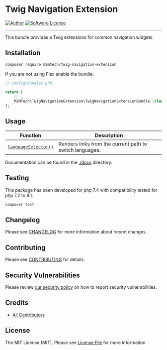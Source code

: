 # Twig Navigation Extension

[![Author](https://img.shields.io/badge/author-@m2mtech-blue.svg?style=flat-square)](http://www.m2m.at)
[![Software License](https://img.shields.io/badge/license-MIT-brightgreen.svg?style=flat-square)](LICENSE.md)

---

This bundle provides a Twig extensions for common navigation widgets.

## Installation

```bash
composer require m2mtech/twig-navigation-extension
```

If you are not using Flex enable the bundle:

```php
// config/bundles.php

return [
    // ...
    M2MTech\TwigNavigationExtension\TwigNavigationExtensionBundle::class => ['all' => true],
];
```

## Usage

| Function                                         | Description                                              |
|--------------------------------------------------|----------------------------------------------------------|
| [`languageSelector()`](docs/languageSelector.md) | Renders links from the current path to switch languages. |

Documentation can be found in the [./docs](docs/index.md) directory.


## Testing

This package has been developed for php 7.4 with compatibility tested for php 7.2 to 8.1.

```bash
composer test
```


## Changelog

Please see [CHANGELOG](CHANGELOG.md) for more information about recent changes.

## Contributing

Please see [CONTRIBUTING](.github/CONTRIBUTING.md) for details.

## Security Vulnerabilities

Please review [our security policy](../../security/policy) on how to report security vulnerabilities.

## Credits

- [All Contributors](../../contributors)

## License

The MIT License (MIT). Please see [License File](LICENSE.md) for more information.
